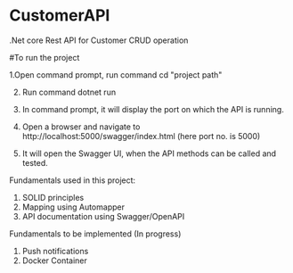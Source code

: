 # CustomerAPI
.Net core Rest API for Customer CRUD operation

#To run the project

1.Open command prompt, run command
  cd "project path"
  
2. Run command
  dotnet run
  
3. In command prompt, it will display the port on which the API is running.
4. Open a browser and navigate to http://localhost:5000/swagger/index.html
  (here port no. is 5000)
5. It will open the Swagger UI, when the API methods can be called and tested.

Fundamentals used in this project:
1. SOLID principles
2. Mapping using Automapper
3. API documentation using Swagger/OpenAPI 

Fundamentals to be implemented (In progress)
1. Push notifications
2. Docker Container



